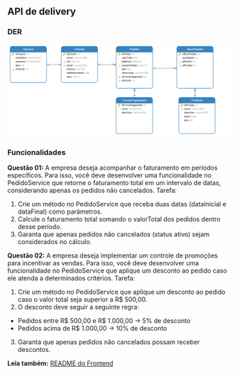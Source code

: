## API de delivery

### DER

<img src="./der_pedidos_de_vendas.png" alt="DER" />

### Funcionalidades

**Questão 01:** A empresa deseja acompanhar o faturamento em períodos específicos. Para isso, você deve desenvolver uma funcionalidade no PedidoService que retorne o faturamento total em um intervalo de datas, considerando apenas os pedidos não cancelados.
Tarefa:
1) Crie um método no PedidoService que receba duas datas (dataInicial e dataFinal) como parâmetros.
2) Calcule o faturamento total somando o valorTotal dos pedidos dentro desse período.
3) Garanta que apenas pedidos não cancelados (status ativo) sejam considerados no cálculo.

**Questão 02:**   A empresa deseja implementar um controle de promoções para incentivar as vendas. Para isso, você deve desenvolver uma funcionalidade no PedidoService que aplique um desconto ao pedido caso ele atenda a determinados critérios.
Tarefa:
1) Crie um método no PedidoService que aplique um desconto ao pedido caso o valor total seja superior a R$ 500,00.
2) O desconto deve seguir a seguinte regra:
- Pedidos entre R$ 500,00 e R$ 1.000,00 → 5% de desconto
- Pedidos acima de R$ 1.000,00 → 10% de desconto
3) Garanta que apenas pedidos não cancelados possam receber descontos.

**Leia também:** [README do Frontend](./frontend/README.md)